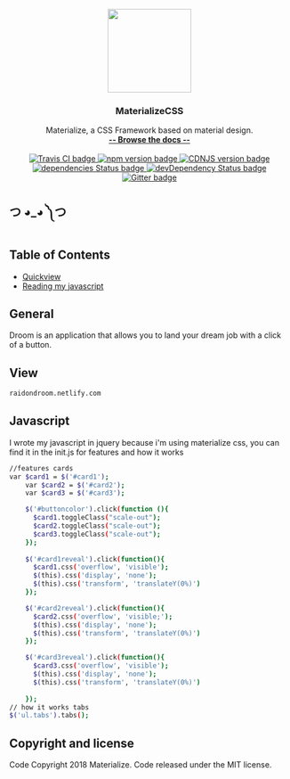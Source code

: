 <p align="center">
  <a href="http://materializecss.com/">
    <img src="http://materializecss.com/res/materialize.svg" width="150">
  </a>
</p>

<h3 align="center">MaterializeCSS</h3>

<p align="center">
  Materialize, a CSS Framework based on material design.
  <br>
  <a href="http://materializecss.com/"><strong>-- Browse the docs --</strong></a>
  <br>
  <br>
  <a href="https://travis-ci.org/Dogfalo/materialize">
    <img src="https://travis-ci.org/Dogfalo/materialize.svg?branch=master" alt="Travis CI badge">
  </a>
  <a href="https://badge.fury.io/js/materialize-css">
    <img src="https://badge.fury.io/js/materialize-css.svg" alt="npm version badge">
  </a>
  <a href="https://cdnjs.com/libraries/materialize">
    <img src="https://img.shields.io/cdnjs/v/materialize.svg" alt="CDNJS version badge">
  </a>
  <a href="https://david-dm.org/Dogfalo/materialize">
    <img src="https://david-dm.org/Dogfalo/materialize/status.svg" alt="dependencies Status badge">
    </a>
  <a href="https://david-dm.org/Dogfalo/materialize#info=devDependencies">
    <img src="https://david-dm.org/Dogfalo/materialize/dev-status.svg" alt="devDependency Status badge">
  </a>
  <a href="https://gitter.im/Dogfalo/materialize">
    <img src="https://badges.gitter.im/Join%20Chat.svg" alt="Gitter badge">
  </a>
</p>

## つ ◕_◕ ༽つ
## Table of Contents
- [Quickview](#view)
- [Reading my javascript](#Javascript)

## General
Droom is an application that allows you to land your dream job with a click of a button.

## View 
```bash
raidondroom.netlify.com
```
## Javascript
I wrote my javascript in jquery because i'm using materialize css, you can find it in the init.js for features and how it works

```bash
//features cards
var $card1 = $('#card1');
    var $card2 = $('#card2');
    var $card3 = $('#card3');

    $('#buttoncolor').click(function (){
      $card1.toggleClass("scale-out");
      $card2.toggleClass("scale-out");
      $card3.toggleClass("scale-out");
    });
    
    $('#card1reveal').click(function(){
      $card1.css('overflow', 'visible');
      $(this).css('display', 'none');
      $(this).css('transform', 'translateY(0%)')
    });

    $('#card2reveal').click(function(){
      $card2.css('overflow', 'visible;');
      $(this).css('display', 'none');
      $(this).css('transform', 'translateY(0%)')
    });

    $('#card3reveal').click(function(){
      $card3.css('overflow', 'visible');
      $(this).css('display', 'none');
      $(this).css('transform', 'translateY(0%)')
    
    });
// how it works tabs
$('ul.tabs').tabs();
```
## Copyright and license
Code Copyright 2018 Materialize. Code released under the MIT license.
